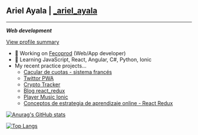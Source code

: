 ## Ariel Ayala | [_ariel_ayala](https://twitter.com/_ariel_ayala)
---
***Web development***

[View profile summary](https://profile-summary-for-github.com/user/ArielAyala)

- 🔭 Working on [Fecoprod](http://www.fecoprod.com.py/portal/es-py) (Web/App developer)
- 🌱 Learning JavaScript, React, Angular, C#, Python, Ionic
- My recent practice projects...
  * [Cacular de cuotas - sistema francés](https://github.com/ArielAyala/calculador-cuotas-sistema-frances)
  * [Twittor PWA](https://github.com/ArielAyala/twittor-chat-pwa) 
  * [Crypto Tracker](https://github.com/ArielAyala/crypto-tracker-react-native)
  * [Blog react_redux](https://github.com/ArielAyala/blog_platzi_react_redux) 
  * [Player Music Ionic](https://github.com/ArielAyala/player-music-ionic) 
  * [Conceptos de estrategia de aprendizaje online - React Redux](https://github.com/ArielAyala/conceptos-curso-de-estrategias-aprendizaje-platzi-en-react) 

[![Anurag's GitHub stats](https://github-readme-stats.vercel.app/api?username=ArielAyala&theme=tokyonight&show_icons=true)](https://github.com/anuraghazra/github-readme-stats)

[![Top Langs](https://github-readme-stats.vercel.app/api/top-langs/?username=ArielAyala)](https://github.com/ArielAyala/github-readme-stats)




  
